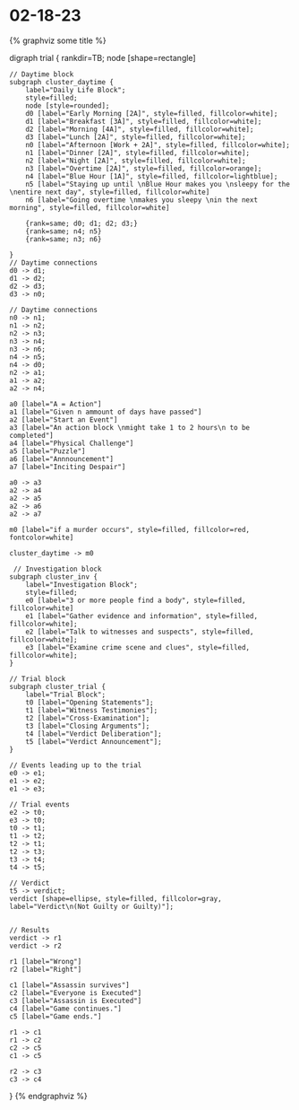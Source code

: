 # 02-18-23

{% graphviz some title %}

digraph trial {
    rankdir=TB;
    node [shape=rectangle]

    // Daytime block
    subgraph cluster_daytime {
        label="Daily Life Block";
        style=filled;
        node [style=rounded];
        d0 [label="Early Morning [2A]", style=filled, fillcolor=white];
        d1 [label="Breakfast [3A]", style=filled, fillcolor=white];
        d2 [label="Morning [4A]", style=filled, fillcolor=white];
        d3 [label="Lunch [2A]", style=filled, fillcolor=white];
        n0 [label="Afternoon [Work + 2A]", style=filled, fillcolor=white];
        n1 [label="Dinner [2A]", style=filled, fillcolor=white];
        n2 [label="Night [2A]", style=filled, fillcolor=white];
        n3 [label="Overtime [2A]", style=filled, fillcolor=orange];
        n4 [label="Blue Hour [1A]", style=filled, fillcolor=lightblue];
        n5 [label="Staying up until \nBlue Hour makes you \nsleepy for the \nentire next day", style=filled, fillcolor=white]
        n6 [label="Going overtime \nmakes you sleepy \nin the next morning", style=filled, fillcolor=white]
        
        {rank=same; d0; d1; d2; d3;}
        {rank=same; n4; n5}               
        {rank=same; n3; n6}   

    }
    // Daytime connections
    d0 -> d1;
    d1 -> d2;
    d2 -> d3;
    d3 -> n0;
    
    // Daytime connections
    n0 -> n1;
    n1 -> n2;
    n2 -> n3;
    n3 -> n4;
    n3 -> n6;
    n4 -> n5;
    n4 -> d0;
    n2 -> a1;
    a1 -> a2;
    a2 -> n4;
    
    a0 [label="A = Action"]
    a1 [label="Given n ammount of days have passed"]
    a2 [label="Start an Event"]
    a3 [label="An action block \nmight take 1 to 2 hours\n to be completed"]
    a4 [label="Physical Challenge"]
    a5 [label="Puzzle"]
    a6 [label="Annnouncement"]
    a7 [label="Inciting Despair"]
    
    a0 -> a3
    a2 -> a4
    a2 -> a5
    a2 -> a6
    a2 -> a7
    
    m0 [label="if a murder occurs", style=filled, fillcolor=red, fontcolor=white]
    
    cluster_daytime -> m0
    
     // Investigation block
    subgraph cluster_inv {
        label="Investigation Block";
        style=filled;
        e0 [label="3 or more people find a body", style=filled, fillcolor=white]
        e1 [label="Gather evidence and information", style=filled, fillcolor=white];
        e2 [label="Talk to witnesses and suspects", style=filled, fillcolor=white];
        e3 [label="Examine crime scene and clues", style=filled, fillcolor=white];
    }

    // Trial block
    subgraph cluster_trial {
        label="Trial Block";
        t0 [label="Opening Statements"];
        t1 [label="Witness Testimonies"];
        t2 [label="Cross-Examination"];
        t3 [label="Closing Arguments"];
        t4 [label="Verdict Deliberation"];
        t5 [label="Verdict Announcement"];
    }

    // Events leading up to the trial
    e0 -> e1;
    e1 -> e2;
    e1 -> e3;

    // Trial events
    e2 -> t0;
    e3 -> t0;
    t0 -> t1;
    t1 -> t2;
    t2 -> t1;
    t2 -> t3;
    t3 -> t4;
    t4 -> t5;

    // Verdict
    t5 -> verdict;
    verdict [shape=ellipse, style=filled, fillcolor=gray, label="Verdict\n(Not Guilty or Guilty)"];
    

    // Results
    verdict -> r1
    verdict -> r2
    
    r1 [label="Wrong"]
    r2 [label="Right"]
    
    c1 [label="Assassin survives"]
    c2 [label="Everyone is Executed"]
    c3 [label="Assassin is Executed"]
    c4 [label="Game continues."]
    c5 [label="Game ends."]
    
    r1 -> c1
    r1 -> c2
    c2 -> c5
    c1 -> c5
    
    r2 -> c3
    c3 -> c4
}
{% endgraphviz %}